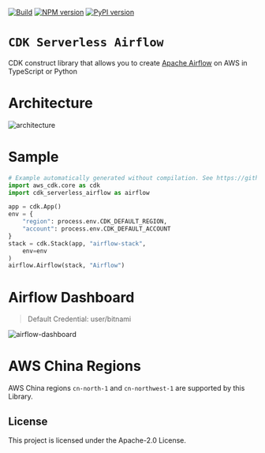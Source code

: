 [![Build](https://github.com/readybuilderone/serverless-airflow/actions/workflows/build.yml/badge.svg)](https://github.com/readybuilderone/serverless-airflow/actions/workflows/build.yml)
[![NPM version](https://badge.fury.io/js/cdk-serverless-airflow.svg)](https://badge.fury.io/js/cdk-serverless-airflow)
[![PyPI version](https://badge.fury.io/py/cdk-serverless-airflow.svg)](https://badge.fury.io/py/cdk-serverless-airflow)

# `CDK Serverless Airflow`

CDK construct library that allows you to create [Apache Airflow](https://airflow.apache.org/) on AWS in TypeScript or Python

# Architecture

![architecture](./assets/01-serverless-airflow-on-aws-architecture.svg)

# Sample

```python
# Example automatically generated without compilation. See https://github.com/aws/jsii/issues/826
import aws_cdk.core as cdk
import cdk_serverless_airflow as airflow

app = cdk.App()
env = {
    "region": process.env.CDK_DEFAULT_REGION,
    "account": process.env.CDK_DEFAULT_ACCOUNT
}
stack = cdk.Stack(app, "airflow-stack",
    env=env
)
airflow.Airflow(stack, "Airflow")
```

# Airflow Dashboard

> Default Credential: user/bitnami

![airflow-dashboard](./assets/04-airflow-dashboard.jpg)

# AWS China Regions

AWS China regions `cn-north-1` and `cn-northwest-1` are supported by this Library.

## License

This project is licensed under the Apache-2.0 License.
